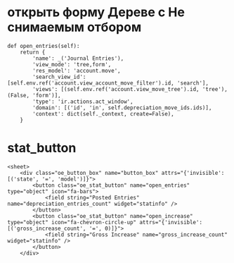 открыть форму Дереве с Не снимаемым отбором 
=========================================
    def open_entries(self):
        return {
            'name': _('Journal Entries'),
            'view_mode': 'tree,form',
            'res_model': 'account.move',
            'search_view_id': [self.env.ref('account.view_account_move_filter').id, 'search'],
            'views': [(self.env.ref('account.view_move_tree').id, 'tree'), (False, 'form')],
            'type': 'ir.actions.act_window',
            'domain': [('id', 'in', self.depreciation_move_ids.ids)],
            'context': dict(self._context, create=False),
        }



stat_button 
=========================================

    <sheet>
        <div class="oe_button_box" name="button_box" attrs="{'invisible': [('state', '=', 'model')]}">
            <button class="oe_stat_button" name="open_entries"  type="object" icon="fa-bars">
                <field string="Posted Entries" name="depreciation_entries_count" widget="statinfo" />
            </button>
            <button class="oe_stat_button" name="open_increase"  type="object" icon="fa-chevron-circle-up" attrs="{'invisible': [('gross_increase_count', '=', 0)]}">
                <field string="Gross Increase" name="gross_increase_count" widget="statinfo" />
            </button>
        </div>



